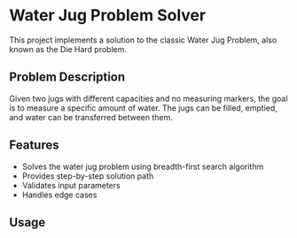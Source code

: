 # Water Jug Problem Solver

This project implements a solution to the classic Water Jug Problem, also known as the Die Hard problem.

## Problem Description

Given two jugs with different capacities and no measuring markers, the goal is to measure a specific amount of water. The jugs can be filled, emptied, and water can be transferred between them.

## Features

- Solves the water jug problem using breadth-first search algorithm
- Provides step-by-step solution path
- Validates input parameters
- Handles edge cases

## Usage
